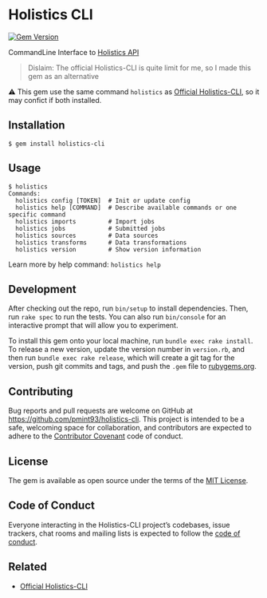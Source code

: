 # Holistics CLI

[![Gem Version](https://badge.fury.io/rb/holistics-cli.svg)](https://badge.fury.io/rb/holistics-cli)

CommandLine Interface to [Holistics API](https://docs.holistics.io/api/)

> Dislaim: The official Holistics-CLI is quite limit for me, so I made this gem as an alternative

:warning: This gem use the same command `holistics` as [Official Holistics-CLI](https://docs.holistics.io/holistics-cli/), so it may confict if both installed.

## Installation

    $ gem install holistics-cli

## Usage

```
$ holistics
Commands:
  holistics config [TOKEN]  # Init or update config
  holistics help [COMMAND]  # Describe available commands or one specific command
  holistics imports         # Import jobs
  holistics jobs            # Submitted jobs
  holistics sources         # Data sources
  holistics transforms      # Data transformations
  holistics version         # Show version information
```

Learn more by help command: `holistics help`


## Development

After checking out the repo, run `bin/setup` to install dependencies. Then, run `rake spec` to run the tests. You can also run `bin/console` for an interactive prompt that will allow you to experiment.

To install this gem onto your local machine, run `bundle exec rake install`. To release a new version, update the version number in `version.rb`, and then run `bundle exec rake release`, which will create a git tag for the version, push git commits and tags, and push the `.gem` file to [rubygems.org](https://rubygems.org).

## Contributing

Bug reports and pull requests are welcome on GitHub at https://github.com/pmint93/holistics-cli. This project is intended to be a safe, welcoming space for collaboration, and contributors are expected to adhere to the [Contributor Covenant](http://contributor-covenant.org) code of conduct.

## License

The gem is available as open source under the terms of the [MIT License](http://opensource.org/licenses/MIT).

## Code of Conduct

Everyone interacting in the Holistics-CLI project’s codebases, issue trackers, chat rooms and mailing lists is expected to follow the [code of conduct](https://github.com/pmint93/holistics-cli/blob/master/CODE_OF_CONDUCT.md).

## Related

* [Official Holistics-CLI](https://docs.holistics.io/holistics-cli/)